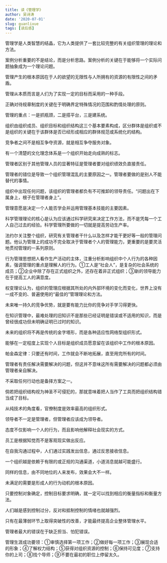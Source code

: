 ```yaml
---
title: 读《管理学》
author: 吴诗涛
date: '2020-07-01'
slug: guanlixue
tags: [读后感]
---
```


管理学是人类智慧的结晶，它为人类提供了一套比较完整的有关组织管理的理论和方法。

案例分析重要的不是结论，而是分析思路。案例分析的关键在于能够将一个实际问题抽象成为一个理论问题。

管理产生的根本原因在于人的欲望的无限性与人所拥有的资源的有限性之间的矛盾。

管理从本质而言是人们为了实现一定的目标而采用的一种手段。

正确对待规章制度的关键在于明确界定特殊情况的范围和酌情处理的原则。

管理的重点：一是抓瓶颈，二是搭平台，三是建系统。

组织由组织成员、组织目标和组织结构这三个基本要素构成，区分群体是组织或不是组织的关键在于该群体是否已经形成相应的群体规范或系统化的结构。

竞争者之间不是相互争夺资源，就是相互争夺服务对象。

有一个清楚的文化理念体系是一个组织开始走向成熟的标志。

管理者区别于其他管理人员的显著特征是管理者要对组织绩效负直接责任。

管理者的错位是导致一个组织管理混乱的主要原因之一。管理者要做的是别人不能替代的事情。

组织中出现任何问题，该组织的管理者都负有不可推卸的领导责任。“问题出在下属身上，根子在管理者身上”。

管理意愿是决定一个人能否学会并运用管理基本技能的主要因素。

科学管理理论的核心是认为应该通过科学研究来决定工作方法，而不是凭每一个工人自己过去的经验。科学管理所要做的一切就是提高劳动生产率。

法约尔关注整个组织，研究有关管理者干什么以及怎样才能干更好等一般的管理问题。他认为管理上的成功不完全取决于管理者个人的管理能力，更重要的是要灵活地贯彻管理的一系列原则。

行为管理思想把人看作生产活动的主体，注重分析影响组织中个人行为的各种因素，强调管理的重点是理解人的行为。①工人是“社会人”，是复杂的社会系统的成员；②企业中除了存在正式组织之外，还存在着非正式组织；③新的领导能力在于提高工人的满意度。

权变理论认为，组织的管理应根据其所处的内外部环境的变化而变化，世界上没有一成不变的、普遍使用的“最佳的”管理理论和方法。

未来唯一持久的竞争优势，就是要有能力比你的竞争对手学习得更快。

在知识管理中，最难处理的旧知识不是那些已经证明是错误或不适用的知识，而是曾经很成功但未明确证明已过时的知识。

未来的组织将不再是传统的金字塔形，而是各种适应性网络型组织形式。

能够在一定程度上实现个人目标是组织成员愿意留在该组织中工作的根本原因。

帕金森定律：只要还有时间，工作就会不断地拓展，直至用完所有的时间。

管理者有责任解决需要解决的问题，但这并不意味这所有需要解决的问题都必须由管理者亲自解决。

不采取任何行动也是备择方案之一。

倘若把组织结构视为神圣不可侵犯的，那就意味着把人当作了工具而把组织结构错当成了目标。

从纯技术的角度看，官僚制度是效率最高的组织形式。

领导者不一定是管理者，但管理者应该成为领导者。

态度不仅影响一个人的行为，而且影响他解释社会现实的方式。

员工是根据知觉而不是客观现实做出反应。

在自我沟通过程中，人们通过实践发出信息，通过反思接收信息。

一个组织越是依赖于有限的或正规的沟通渠道，小道消息就越可能盛行。

同样的信息，由不同地位的人来发布，效果会大不一样。

未满足的需要是形成人的行为动机的根本原因。

只要控制对象确定，控制目标要求明确，就一定可以找到相应的衡量指标和衡量方法。

人们越是感到控制过分，反对和抵制控制的情绪也就越强烈。

只有在最薄弱环节上取得突破性的改善，才能最终提高企业整体管理水平。

管理者最大的错误在于缺乏担当、怕犯错误。

管理生涯成功要领：①审慎选择第一项工作；②做好每一项工作；③展现合适的形象；④了解权力结构；⑤获得对组织资源的控制；⑥保持可见度；⑦支持你的上司；⑧找个导师；⑨不要在最初的职位上停留太久。
